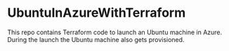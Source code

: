 # UbuntuInAzureWithTerraform
This repo contains Terraform code to launch an Ubuntu machine in Azure. During the launch the Ubuntu machine also gets provisioned.
